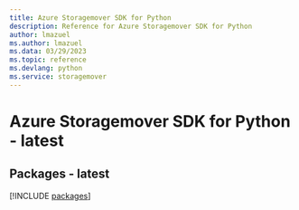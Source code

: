 ```yaml
---
title: Azure Storagemover SDK for Python
description: Reference for Azure Storagemover SDK for Python
author: lmazuel
ms.author: lmazuel
ms.data: 03/29/2023
ms.topic: reference
ms.devlang: python
ms.service: storagemover
---
```

# Azure Storagemover SDK for Python - latest
## Packages - latest
[!INCLUDE [packages](storagemover-index.md)]